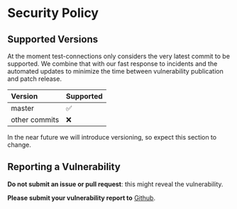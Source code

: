 # Security Policy

## Supported Versions

At the moment test-connections only considers the very latest commit to be supported.
We combine that with our fast response to incidents and the automated updates
to minimize the time between vulnerability publication and patch release.

| Version       | Supported          |
|:--------------|:-------------------|
| master        | :white_check_mark: |
| other commits | :x:                |

In the near future we will introduce versioning, so expect this section to change.

## Reporting a Vulnerability

**Do not submit an issue or pull request**: this might reveal the vulnerability.

**Please submit your vulnerability report to** [Github](https://github.com/jmuelbert/test-connections/security/advisories/new).
